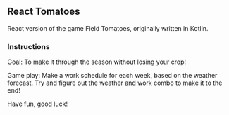 
## React Tomatoes

React version of the game Field Tomatoes, originally written in Kotlin.

### Instructions
Goal: To make it through the season without losing your crop!

Game play: Make a work schedule for each week, based on the weather forecast. Try and figure out the weather and work combo to make it to the end!

Have fun, good luck!



